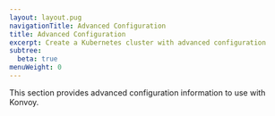 ```yaml
---
layout: layout.pug
navigationTitle: Advanced Configuration
title: Advanced Configuration
excerpt: Create a Kubernetes cluster with advanced configuration
subtree:
  beta: true
menuWeight: 0
---
```


This section provides advanced configuration information to use with Konvoy.
